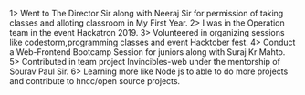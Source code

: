 1> Went to The Director Sir along with Neeraj Sir for permission of taking classes and alloting classroom in My First Year.
2> I was in the Operation team in the event Hackatron 2019.
3> Volunteered in organizing sessions like codestorm,programming classes and event Hacktober fest.
4> Conduct a Web-Frontend Bootcamp Session for juniors along with Suraj Kr Mahto.
5> Contributed in team project Invincibles-web under the mentorship of Sourav Paul Sir.
6> Learning more like Node js to able to do more projects and contribute to hncc/open source projects.